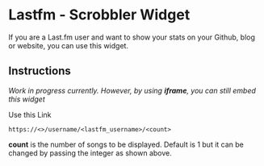 # Lastfm - Scrobbler Widget

If you are a Last.fm user and want to show your stats on your Github, blog or website, you can use this widget.

## Instructions

*Work in progress currently. However, by using **iframe**, you can still embed this widget*

Use this Link
```
https://<>/username/<lastfm_username>/<count>
```

**count** is the number of songs to be displayed. Default is 1 but it can be changed by passing the integer as shown above.
